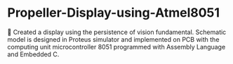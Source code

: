 # Propeller-Display-using-Atmel8051

	Created a display using the persistence of vision fundamental. Schematic model is designed in Proteus simulator and implemented on PCB with the computing unit microcontroller 8051 programmed with Assembly Language and Embedded C.
